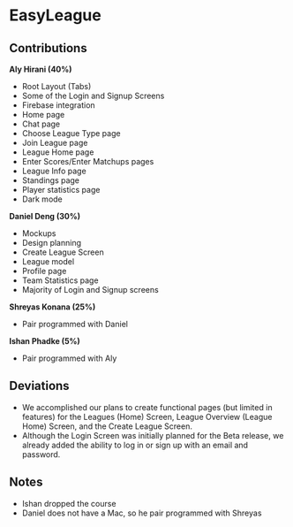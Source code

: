 # EasyLeague

## Contributions

**Aly Hirani (40%)**
- Root Layout (Tabs)
- Some of the Login and Signup Screens
- Firebase integration
- Home page
- Chat page
- Choose League Type page
- Join League page
- League Home page
- Enter Scores/Enter Matchups pages
- League Info page
- Standings page
- Player statistics page
- Dark mode

**Daniel Deng (30%)**
- Mockups
- Design planning
- Create League Screen
- League model
- Profile page
- Team Statistics page
- Majority of Login and Signup screens

**Shreyas Konana (25%)**
- Pair programmed with Daniel

**Ishan Phadke (5%)**
- Pair programmed with Aly

## Deviations
- We accomplished our plans to create functional pages (but limited in features) for the Leagues (Home) Screen, League Overview (League Home) Screen, and the Create League Screen.
- Although the Login Screen was initially planned for the Beta release, we already added the ability to log in or sign up with an email and password.

## Notes
- Ishan dropped the course
- Daniel does not have a Mac, so he pair programmed with Shreyas
